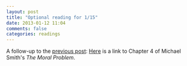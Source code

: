 ```yaml
---
layout: post
title: "Optional reading for 1/15"
date: 2013-01-12 11:04
comments: false
categories: readings
---
```


A follow-up to the [previous post](http://perezcarballo.org/phil540/blog/2013/01/08/syllabus/): [Here](http://dl.dropbox.com/u/2015884/Smith.TMP.Ch4.pdf
) is a link to Chapter 4 of Michael Smith's *The Moral Problem*.
